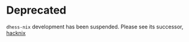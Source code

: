 # Deprecated

`dhess-nix` development has been suspended. Please see its
successor, [hacknix](https://github.com/hackworthltd/hacknix)
